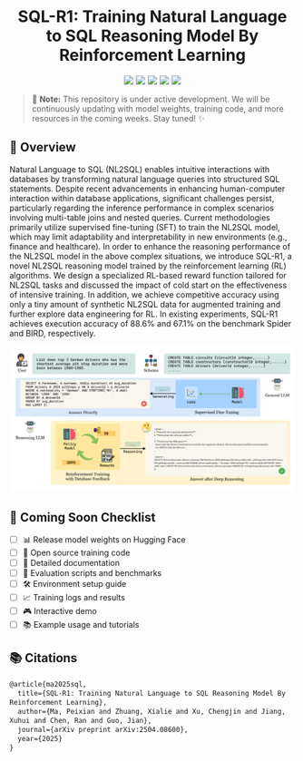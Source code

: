 <div align="center">
<h1>SQL-R1: Training Natural Language to SQL Reasoning Model By Reinforcement Learning</h1>
</div>

<div align="center" style="display: flex; gap: 5px; justify-content: center;">
<a href="https://github.com/MPX0222/SQL-R1"><img src="https://img.shields.io/badge/🏠_Home-SQL--R1-4B4B77?style=flat-square"/></a>
<a href="https://arxiv.org/abs/2504.08600"><img src="https://img.shields.io/badge/📑_arXiv-2504.08600-00A98F?style=flat-square"/></a>
<a href="https://github.com/MPX0222/SQL-R1"><img src="https://img.shields.io/badge/⭐_GitHub-SQL--R1-2F80ED?style=flat-square"/></a>
<a href="https://github.com/MPX0222/SQL-R1"><img src="https://img.shields.io/badge/🤗_HuggingFace-Models-FF9D00?style=flat-square"/></a>
<a href="https://github.com/MPX0222/SQL-R1/stargazers"><img src="https://img.shields.io/github/stars/MPX0222/SQL-R1?style=flat-square&color=946CE6"/></a>
</div>

> 🚧 **Note:** This repository is under active development. We will be continuously updating with model weights, training code, and more resources in the coming weeks. Stay tuned! ✨

## 📖 Overview

Natural Language to SQL (NL2SQL) enables intuitive interactions with databases by transforming natural language queries into structured SQL statements.  Despite recent advancements in enhancing human-computer interaction within database applications, significant challenges persist, particularly regarding the inference performance in complex scenarios involving multi-table joins and nested queries. Current methodologies primarily utilize supervised fine-tuning (SFT) to train the NL2SQL model, which may limit adaptability and interpretability in new environments (e.g., finance and healthcare). In order to enhance the reasoning performance of the NL2SQL model in the above complex situations, we introduce SQL-R1, a novel NL2SQL reasoning model trained by the reinforcement learning (RL) algorithms. We design a specialized RL-based reward function tailored for NL2SQL tasks and discussed the impact of cold start on the effectiveness of intensive training. In addition, we achieve competitive accuracy using only a tiny amount of synthetic NL2SQL data for augmented training and further explore data engineering for RL. In existing experiments, SQL-R1 achieves execution accuracy of 88.6\% and 67.1\% on the benchmark Spider and BIRD, respectively.

<div align="center">
<img src="images/overview.png" alt="SQL-R1 Overview" width="800"/>
</div>


## 🚀 Coming Soon Checklist

- [ ] 📊 Release model weights on Hugging Face
- [ ] 🔧 Open source training code
- [ ] 📝 Detailed documentation
- [ ] 🎯 Evaluation scripts and benchmarks
- [ ] 🛠️ Environment setup guide
- [ ] 📈 Training logs and results
- [ ] 🎮 Interactive demo
- [ ] 📚 Example usage and tutorials

## 📚 Citations
```
@article{ma2025sql,
  title={SQL-R1: Training Natural Language to SQL Reasoning Model By Reinforcement Learning},
  author={Ma, Peixian and Zhuang, Xialie and Xu, Chengjin and Jiang, Xuhui and Chen, Ran and Guo, Jian},
  journal={arXiv preprint arXiv:2504.08600},
  year={2025}
}
```






